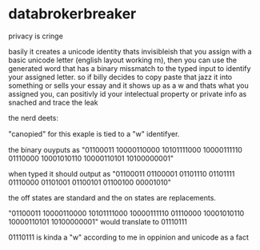 # databrokerbreaker
privacy is cringe


basily it creates a unicode identity thats invisibleish that you assign with a basic unicode letter (english layout working rn), then you can use the generated word that has a binary missmatch to the typed input to identify your assigned letter. so if billy decides to copy paste that jazz it into something or sells your essay and it shows up as a w and thats what you assigned you, can positivly id your intelectual property or private info as snached and trace the leak



the nerd deets:

"cаոоpіеԁ" for this exaple is tied to a "w" identifyer.

the binary ouyputs as "01100011 10000110000 10101111000 10000111110 01110000 10001010110 10000110101 10100000001"

when typed it should output as "01100011 01100001 01101110 01101111 01110000 01101001 01100101 01100100 00001010"

the off states are standard and the on states are replacements. 

"01100011 10000110000 10101111000 10000111110 01110000 10001010110 10000110101 10100000001" would translate to 01110111

01110111 is kinda a "w" according to me in oppinion and unicode as a fact
